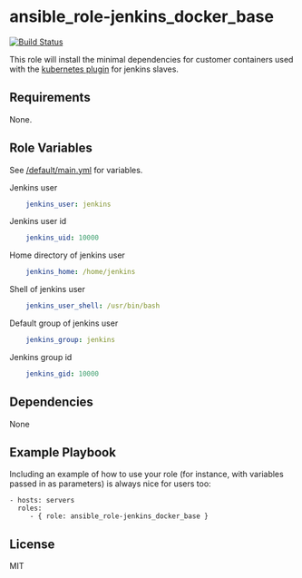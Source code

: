 ansible_role-jenkins_docker_base
=========

[![Build Status](https://travis-ci.org/JRemitz/ansible_role-jenkins_docker_base.svg?branch=master)](https://travis-ci.org/JRemitz/ansible_role-jenkins_docker_base)

This role will install the minimal dependencies for customer containers used with the [kubernetes plugin](https://github.com/jenkinsci/kubernetes-plugin) for jenkins slaves.

Requirements
------------

None.

Role Variables
--------------

See [/default/main.yml](/defaults/main.yml) for variables.

Jenkins user
```yml
    jenkins_user: jenkins
```

Jenkins user id
```yml
    jenkins_uid: 10000
```

Home directory of jenkins user
```yml
    jenkins_home: /home/jenkins
```

Shell of jenkins user
```yml
    jenkins_user_shell: /usr/bin/bash
```

Default group of jenkins user
```yml
    jenkins_group: jenkins
```

Jenkins group id
```yml
    jenkins_gid: 10000
```


Dependencies
------------

None

Example Playbook
----------------

Including an example of how to use your role (for instance, with variables passed in as parameters) is always nice for users too:

    - hosts: servers
      roles:
         - { role: ansible_role-jenkins_docker_base }

License
-------

MIT

